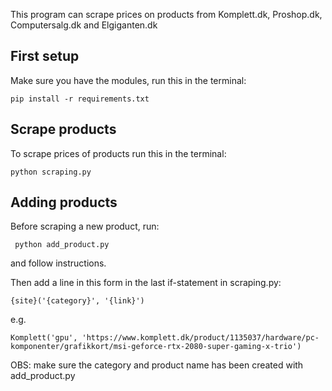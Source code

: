 This program can scrape prices on products from Komplett.dk, Proshop.dk, Computersalg.dk and Elgiganten.dk

## First setup
Make sure you have the modules, run this in the terminal:

    pip install -r requirements.txt

## Scrape products
To scrape prices of products run this in the terminal:

    python scraping.py

## Adding products
Before scraping a new product, run:

     python add_product.py
and follow instructions.

Then add a line in this form in the last if-statement in scraping.py:

    {site}('{category}', '{link}')
e.g.

    Komplett('gpu', 'https://www.komplett.dk/product/1135037/hardware/pc-komponenter/grafikkort/msi-geforce-rtx-2080-super-gaming-x-trio')
OBS: make sure the category and product name has been created with add_product.py
